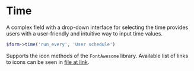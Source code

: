 # Time

A complex field with a drop-down interface for selecting the time provides users with a user-friendly and intuitive way to input time values.
```php
$form->time('run_every', 'User schedule')
```
Supports the icon methods of the `FontAwesome` library. Available list of links to icons can be seen in [file at link](https://github.com/bfg-s/admin/blob/master/src/Traits/FontAwesome.php).
